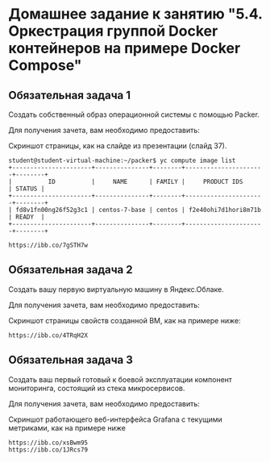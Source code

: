 # Домашнее задание к занятию "5.4. Оркестрация группой Docker контейнеров на примере Docker Compose"


## Обязательная задача 1
Создать собственный образ операционной системы с помощью Packer.

Для получения зачета, вам необходимо предоставить:

Скриншот страницы, как на слайде из презентации (слайд 37).
```
student@student-virtual-machine:~/packer$ yc compute image list
+----------------------+---------------+--------+----------------------+--------+
|          ID          |     NAME      | FAMILY |     PRODUCT IDS      | STATUS |
+----------------------+---------------+--------+----------------------+--------+
| fd8v1fn00ng26f52g3c1 | centos-7-base | centos | f2e40ohi7d1hori8m71b | READY  |
+----------------------+---------------+--------+----------------------+--------+

https://ibb.co/7gSTH7w
```
## Обязательная задача 2
Создать вашу первую виртуальную машину в Яндекс.Облаке.

Для получения зачета, вам необходимо предоставить:

Скриншот страницы свойств созданной ВМ, как на примере ниже:
```
https://ibb.co/4TRqH2X
```
## Обязательная задача 3
Создать ваш первый готовый к боевой эксплуатации компонент мониторинга, состоящий из стека микросервисов.

Для получения зачета, вам необходимо предоставить:

Скриншот работающего веб-интерфейса Grafana с текущими метриками, как на примере ниже
```
https://ibb.co/xsBwm95
https://ibb.co/1JRcs79
```
